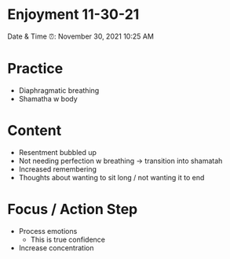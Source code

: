 # Enjoyment 11-30-21

Date & Time ⏰: November 30, 2021 10:25 AM

# Practice

- Diaphragmatic breathing
- Shamatha w body

# Content

- Resentment bubbled up
- Not needing perfection w breathing → transition into shamatah
- Increased remembering
- Thoughts about wanting to sit long / not wanting it to end

# Focus / Action Step

- Process emotions
    - This is true confidence
- Increase concentration